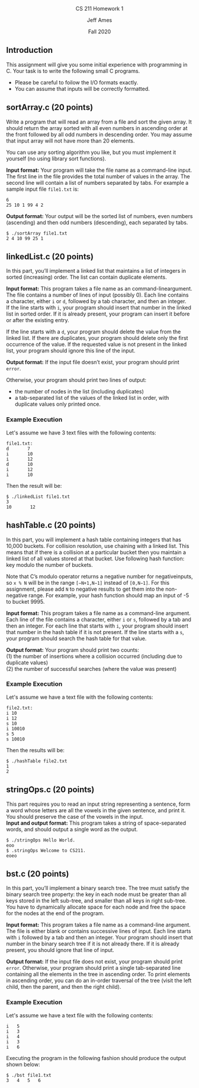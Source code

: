 <p align="center">CS 211 Homework 1</p>
<p align="center">Jeff Ames</p>
<p align="center">Fall 2020</p>

## Introduction

This assignment will give you some initial experience with programming in C. 
Your task is to write the following small C programs.

- Please be careful to foilow the I/O formats exactly. 
- You can assume that inputs will be correctly formatted.
  
## sortArray.c (20 points)

Write a program that will read an array from a file and sort the given array. 
It should return the array sorted with all even numbers in ascending order at the front
followed by all odd numbers in descending order. You may assume that input array will not 
have more than 20 elements.  

You can use any sorting algorithm you like, but you must implement
it yourself (no using library sort functions).  

**Input format:** Your program will take the file name as a command-line input. The first line 
in the file provides the total number of values in the array. The second line will contain a list 
of numbers separated by tabs. For example a sample input file `file1.txt` is:
```  
6  
25 10 1 99 4 2  
```  
**Output format:** Your output will be the sorted list of numbers, even numbers (ascending) and then odd
numbers (descending), each separated by tabs.  
```
$ ./sortArray file1.txt
2 4 10 99 25 1
```

## linkedList.c (20 points)
In this part, you’ll implement a linked list that maintains a list of integers in sorted (increasing) order. 
The list can contain duplicate elements.  

**Input format:** This program takes a file name as an command-lineargument. The file contains a number of lines of 
input (possibly 0). Each line contains a character, either `i` or `d`, followed by a tab character, and then an integer.  
If the line starts with `i`, your program should insert that number in the linked list in sorted order. If it is already 
present, your program can insert it before or after the existing entry.  

If the line starts with a `d`, your program should delete the value from the linked list. If there are duplicates, your 
program should delete only the first occurrence of the value. If the requested value is not present in the linked list, 
your program should ignore this line of the input.  

**Output format:** If the input file doesn’t exist, your program should print `error`.  

Otherwise, your program should print two lines of output:
- the number of nodes in the list (including duplicates)
- a tab-separated list of the values of the linked list in order, with duplicate values only printed once.  

### Example Execution  
Let's assume we have 3 text files with the following contents:  
```
file1.txt:  
d       7  
i       10  
i       12  
d       10  
i       12  
i       10  
```
Then the result will be:  
```
$ ./linkedList file1.txt  
3  
10       12  
```  

## hashTable.c (20 points)  

In this part, you will implement a hash table containing integers that has 10,000 buckets. For collision resolution, 
use chaining with a linked list. This means that if there is a collision at a particular bucket then you maintain a 
linked list of all values stored at that bucket. Use following hash function: key modulo the number of buckets.  

Note that C’s modulo operator returns a negative number for negativeinputs, so `x % N` will be in the range `[−N+1,N−1]` instead
of `[0,N−1]`. For this assignment, please add `N` to negative results to get them into the non-negative range. For example, your 
hash function should map an input of -5 to bucket 9995.  

**Input format:** This program takes a file name as a command-line argument. Each line of the file contains a character,
either `i` or `s`, followed by a tab and then an integer. For each line that starts with `i`, your program should insert that
number in the hash table if it is not present. If the line starts with a `s`, your program should search the hash table for that
value.  

**Output format:** Your program should print two counts:   
(1) the number of insertions where a collision occurred (including due to duplicate values)   
(2) the number of successful searches (where the value was present)  

### Example Execution  
Let's assume we have a text file with the following contents:  
```
file2.txt:  
i 10  
i 12  
s 10  
i 10010  
s 5  
s 10010  
```
Then the results will be:  
```  
$ ./hashTable file2.txt  
1  
2  
```  

## stringOps.c (20 points) 

This part requires you to read an input string representing a sentence, form a word whose letters are all the vowels in the given
sentence, and print it. You should preserve the case of the vowels in the input.  
**Input and output format:** This program takes a string of space-separated words, and should output a single word as the output.  
```
$ ./stringOps Hello World.  
eoo  
$ .stringOps Welcome to CS211.  
eoeo  
```  

## bst.c (20 points)  
In this part, you’ll implement a binary search tree. The tree must satisfy the binary search tree property: the key in each node
must be greater than all keys stored in the left sub-tree, and smaller than all keys in right sub-tree. You have to dynamically
allocate space for each node and free the space for the nodes at the end of the program.  

**Input format:** This program takes a file name as a command-line argument. The file is either blank or contains successive
lines of input. Each line starts with `i` followed by a tab and then an integer. Your program should insert that number in the
binary search tree if it is not already there. If it is already present, you should ignore that line of input.  

**Output format:**  If the input file does not exist, your program should print `error`. Otherwise, your program should print a
single tab-separated line containing all the elements in the tree in ascending order. To print elements in ascending order, you
can do an in-order traversal of the tree (visit the left child, then the parent, and then the right child).  

### Example Execution  
Let's assume we have a text file with the following contents:  
```
i   5  
i   3  
i   4  
i   3  
i   6  
```
Executing the program in the following fashion should produce the output shown below:  
```
$ ./bst file1.txt  
3   4   5   6  
```  

